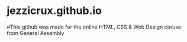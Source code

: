 # jezzicrux.github.io
#This github was made for the online HTML, CSS & Web Design coruse from General Assembly
